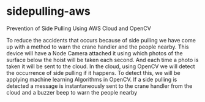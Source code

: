 # sidepulling-aws
Prevention of Side Pulling Using AWS Cloud and OpenCV 

To reduce the accidents that occurs because of side pulling we have come up with a method to warn the crane handler and the people nearby. This device will have a Node Camera attached it using which photos of the surface below the hoist will be taken each second. And each time a photo is taken it will be sent to the cloud. In the cloud, using OpenCV we will detect the occurrence of side pulling if it happens. To detect this, we will be applying machine learning Algorithms in OpenCV. If a side pulling is detected a message is instantaneously sent to the crane handler from the cloud and a buzzer beep to warn the people nearby
